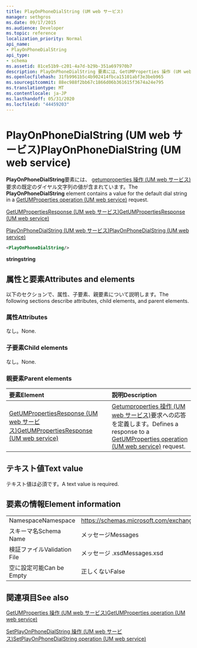 ```yaml
---
title: PlayOnPhoneDialString (UM web サービス)
manager: sethgros
ms.date: 09/17/2015
ms.audience: Developer
ms.topic: reference
localization_priority: Normal
api_name:
- PlayOnPhoneDialString
api_type:
- schema
ms.assetid: 81ce51b9-c201-4a7d-b29b-351a697970b7
description: PlayOnPhoneDialString 要素には、GetUMProperties 操作 (UM web サービス) 要求の既定のダイヤル文字列の値が含まれています。
ms.openlocfilehash: 31fb9961b5c4b902414fbca15101abf3e3beb965
ms.sourcegitcommit: 88ec988f2bb67c1866d06b361615f3674a24e795
ms.translationtype: MT
ms.contentlocale: ja-JP
ms.lasthandoff: 05/31/2020
ms.locfileid: "44459203"
---
```

# <a name="playonphonedialstring-um-web-service"></a><span data-ttu-id="24fe2-103">PlayOnPhoneDialString (UM web サービス)</span><span class="sxs-lookup"><span data-stu-id="24fe2-103">PlayOnPhoneDialString (UM web service)</span></span>

<span data-ttu-id="24fe2-104">**PlayOnPhoneDialString**要素には、 [getumproperties 操作 (UM web サービス)](getumproperties-operation-um-web-service.md)要求の既定のダイヤル文字列の値が含まれています。</span><span class="sxs-lookup"><span data-stu-id="24fe2-104">The **PlayOnPhoneDialString** element contains a value for the default dial string in a [GetUMProperties operation (UM web service)](getumproperties-operation-um-web-service.md) request.</span></span> 
  
[<span data-ttu-id="24fe2-105">GetUMPropertiesResponse (UM web サービス)</span><span class="sxs-lookup"><span data-stu-id="24fe2-105">GetUMPropertiesResponse (UM web service)</span></span>](getumpropertiesresponse-um-web-service.md)
  
[<span data-ttu-id="24fe2-106">PlayOnPhoneDialString (UM web サービス)</span><span class="sxs-lookup"><span data-stu-id="24fe2-106">PlayOnPhoneDialString (UM web service)</span></span>](playonphonedialstring-um-web-service.md)
  
```xml
<PlayOnPhoneDialString/>
```

 <span data-ttu-id="24fe2-107">**string**</span><span class="sxs-lookup"><span data-stu-id="24fe2-107">**string**</span></span>
## <a name="attributes-and-elements"></a><span data-ttu-id="24fe2-108">属性と要素</span><span class="sxs-lookup"><span data-stu-id="24fe2-108">Attributes and elements</span></span>

<span data-ttu-id="24fe2-109">以下のセクションで、属性、子要素、親要素について説明します。</span><span class="sxs-lookup"><span data-stu-id="24fe2-109">The following sections describe attributes, child elements, and parent elements.</span></span>
  
### <a name="attributes"></a><span data-ttu-id="24fe2-110">属性</span><span class="sxs-lookup"><span data-stu-id="24fe2-110">Attributes</span></span>

<span data-ttu-id="24fe2-111">なし。</span><span class="sxs-lookup"><span data-stu-id="24fe2-111">None.</span></span>
  
### <a name="child-elements"></a><span data-ttu-id="24fe2-112">子要素</span><span class="sxs-lookup"><span data-stu-id="24fe2-112">Child elements</span></span>

<span data-ttu-id="24fe2-113">なし。</span><span class="sxs-lookup"><span data-stu-id="24fe2-113">None.</span></span>
  
### <a name="parent-elements"></a><span data-ttu-id="24fe2-114">親要素</span><span class="sxs-lookup"><span data-stu-id="24fe2-114">Parent elements</span></span>

|<span data-ttu-id="24fe2-115">**要素**</span><span class="sxs-lookup"><span data-stu-id="24fe2-115">**Element**</span></span>|<span data-ttu-id="24fe2-116">**説明**</span><span class="sxs-lookup"><span data-stu-id="24fe2-116">**Description**</span></span>|
|:-----|:-----|
|[<span data-ttu-id="24fe2-117">GetUMPropertiesResponse (UM web サービス)</span><span class="sxs-lookup"><span data-stu-id="24fe2-117">GetUMPropertiesResponse (UM web service)</span></span>](getumpropertiesresponse-um-web-service.md) <br/> |<span data-ttu-id="24fe2-118">[Getumproperties 操作 (UM web サービス)](getumproperties-operation-um-web-service.md)要求への応答を定義します。</span><span class="sxs-lookup"><span data-stu-id="24fe2-118">Defines a response to a [GetUMProperties operation (UM web service)](getumproperties-operation-um-web-service.md) request.</span></span>  <br/> |
   
## <a name="text-value"></a><span data-ttu-id="24fe2-119">テキスト値</span><span class="sxs-lookup"><span data-stu-id="24fe2-119">Text value</span></span>

<span data-ttu-id="24fe2-120">テキスト値は必須です。</span><span class="sxs-lookup"><span data-stu-id="24fe2-120">A text value is required.</span></span>
  
## <a name="element-information"></a><span data-ttu-id="24fe2-121">要素の情報</span><span class="sxs-lookup"><span data-stu-id="24fe2-121">Element information</span></span>

|||
|:-----|:-----|
|<span data-ttu-id="24fe2-122">Namespace</span><span class="sxs-lookup"><span data-stu-id="24fe2-122">Namespace</span></span>  <br/> |https://schemas.microsoft.com/exchange/services/2006/messages  <br/> |
|<span data-ttu-id="24fe2-123">スキーマ名</span><span class="sxs-lookup"><span data-stu-id="24fe2-123">Schema Name</span></span>  <br/> |<span data-ttu-id="24fe2-124">メッセージ</span><span class="sxs-lookup"><span data-stu-id="24fe2-124">Messages</span></span>  <br/> |
|<span data-ttu-id="24fe2-125">検証ファイル</span><span class="sxs-lookup"><span data-stu-id="24fe2-125">Validation File</span></span>  <br/> |<span data-ttu-id="24fe2-126">メッセージ .xsd</span><span class="sxs-lookup"><span data-stu-id="24fe2-126">Messages.xsd</span></span>  <br/> |
|<span data-ttu-id="24fe2-127">空に設定可能</span><span class="sxs-lookup"><span data-stu-id="24fe2-127">Can be Empty</span></span>  <br/> |<span data-ttu-id="24fe2-128">正しくない</span><span class="sxs-lookup"><span data-stu-id="24fe2-128">False</span></span>  <br/> |
   
## <a name="see-also"></a><span data-ttu-id="24fe2-129">関連項目</span><span class="sxs-lookup"><span data-stu-id="24fe2-129">See also</span></span>



[<span data-ttu-id="24fe2-130">GetUMProperties 操作 (UM web サービス)</span><span class="sxs-lookup"><span data-stu-id="24fe2-130">GetUMProperties operation (UM web service)</span></span>](getumproperties-operation-um-web-service.md)
  
[<span data-ttu-id="24fe2-131">SetPlayOnPhoneDialString 操作 (UM web サービス)</span><span class="sxs-lookup"><span data-stu-id="24fe2-131">SetPlayOnPhoneDialString operation (UM web service)</span></span>](setplayonphonedialstring-operation-um-web-service.md)

